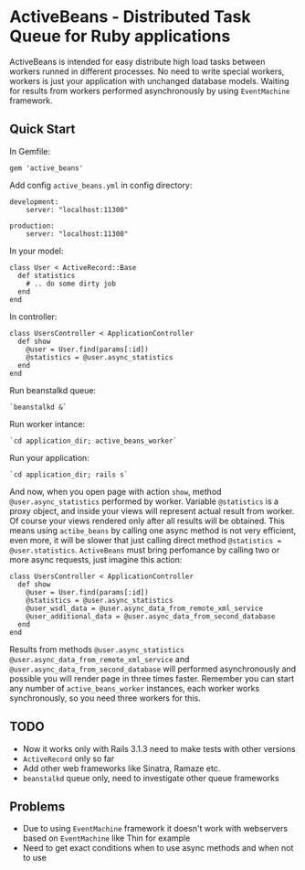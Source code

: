 # ActiveBeans - Distributed Task Queue for Ruby applications

ActiveBeans is intended for easy distribute high load tasks between workers runned in different processes.
No need to write special workers, workers is just your application with unchanged database models.
Waiting for results from workers performed asynchronously by using `EventMachine` framework.

Quick Start
-----------

In Gemfile:

	gem 'active_beans'

Add config `active_beans.yml` in config directory:

	development:
		server: "localhost:11300"
	  
	production:
		server: "localhost:11300"

In your model:

	class User < ActiveRecord::Base
	  def statistics
	    # .. do some dirty job
	  end
	end

In controller:

	class UsersController < ApplicationController
	  def show
	    @user = User.find(params[:id])
	    @statistics = @user.async_statistics
	  end
	end

Run beanstalkd queue:

	`beanstalkd &`

Run worker intance:

	`cd application_dir; active_beans_worker`

Run your application:

	`cd application_dir; rails s`

And now, when you open page with action `show`, method `@user.async_statistics` performed by worker.
Variable `@statistics` is a proxy object, and inside your views will represent actual result from worker.
Of course your views rendered only after all results will be obtained.
This means using `actibe_beans` by calling one async method is not very efficient, even more, it will be
slower that just calling direct method `@statistics = @user.statistics`.
`ActiveBeans` must bring perfomance by calling two or more async requests, just imagine this action:

	class UsersController < ApplicationController
	  def show
	    @user = User.find(params[:id])
	    @statistics = @user.async_statistics
	    @user_wsdl_data = @user.async_data_from_remote_xml_service
	    @user_additional_data = @user.async_data_from_second_database
	  end
	end

Results from methods `@user.async_statistics` `@user.async_data_from_remote_xml_service` and
`@user.async_data_from_second_database` will performed asynchronously and possible you will render page in
three times faster. Remember you can start any number of `active_beans_worker` instances, each worker works synchronously, so you need three workers for this.

TODO
----

* Now it works only with Rails 3.1.3 need to make tests with other versions
* `ActiveRecord` only so far
* Add other web frameworks like Sinatra, Ramaze etc.
* `beanstalkd` queue only, need to investigate other queue frameworks

Problems
--------

* Due to using `EventMachine` framework it doesn't work with webservers based on `EventMachine` like Thin for example
* Need to get exact conditions when to use async methods and when not to use
